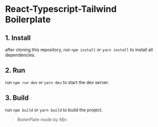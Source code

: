 # React-Typescript-Tailwind Boilerplate 

## 1. Install
after cloning this repository, run `npm install` or `yarn install` to install all dependencies.

## 2. Run
run `npm run dev` or `yarn dev` to start the dev server.


## 3. Build
run `npm build` or `yarn build` to build the project.


> BoilerPlate made by Mjn
